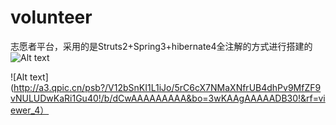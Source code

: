 volunteer
=========

志愿者平台，采用的是Struts2+Spring3+hibernate4全注解的方式进行搭建的
![Alt text](http://a2.qpic.cn/psb?/V12bSnKI1L1iJo/Ri2CP.1RnL3w0kJ2KT.taNR*4N8xg5RzxJAxNqOoN8w!/b/dCsAAAAAAAAA&bo=gAKJAgAAAAADBys!&rf=viewer_4)

![Alt text](http://a3.qpic.cn/psb?/V12bSnKI1L1iJo/5rC6cX7NMaXNfrUB4dhPv9MfZF9vNULUDwKaRi1Gu40!/b/dCwAAAAAAAAA&bo=3wKAAgAAAAADB30!&rf=viewer_4）
